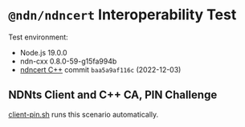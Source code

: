 # `@ndn/ndncert` Interoperability Test

Test environment:

* Node.js 19.0.0
* ndn-cxx 0.8.0-59-g15fa994b
* [ndncert C++](https://github.com/named-data/ndncert) commit `baa5a9af116c` (2022-12-03)

## NDNts Client and C++ CA, PIN Challenge

[client-pin.sh](client-pin.sh) runs this scenario automatically.
